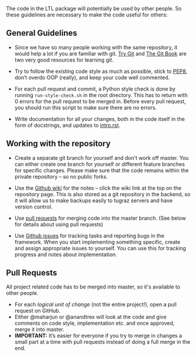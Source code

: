 The code in the LTL package will potentially be used by other people. So these guidelines are necessary to make the code useful for others:

## General Guidelines
* Since we have so many people working with the same repository, it would help a lot if you are familiar with git.
[Try Git](https://try.github.io/levels/1/challenges/1) and [The Git Book](https://git-scm.com/book/en/v2) are two very good resources for learning git.

* Try to follow the existing code style as much as possible, stick to [PEP8](https://www.python.org/dev/peps/pep-0008/), don’t overdo OOP (really), and keep your code well commented. 

* For each pull request and commit, a Python style check is done by running `run-style-check.sh` in the root directory. This has to return with 0 errors for the pull request to be merged in. Before every pull request, you should run this script to make sure there are no errors.

* Write documentation for all your changes, both in the code itself in the form of docstrings, and updates to [intro.rst](https://github.com/IGITUGraz/LTL/blob/master/doc/intro.rst).

## Working with the repository
* Create a separate git branch for yourself and don't work off master. You can either create one branch for yourself or different feature branches for specific changes. Please make sure that the code remains within the private repository – so no public forks. 

* Use the [Github wiki](https://github.com/IGITUGraz/LTL/wiki) for the notes – click the wiki link at the top on the repository page. This is also stored as a git repository in the backend, so it will allow us to make backups easily to tugraz servers and have version control. 

* Use [pull requests](https://github.com/IGITUGraz/LTL/pulls) for merging code into the master branch. (See below for details about using pull requests)

* Use [Github issues](https://github.com/IGITUGraz/LTL/issues) for tracking tasks and reporting bugs in the framework.  When you start implementing something specific, create and assign appropriate issues to yourself. You can use this for tracking progress and notes about implementation.



## Pull Requests
All project related code has to be merged into master, so it's available to other people.

* For each *logical unit of change* (not the entire project!), open a pull request on GitHub. 
* Either @maharjun or @anandtrex will look at the code and give comments on code style, implementation etc. and once approved, merge it into master.  
* **IMPORTANT:** It’s easier for everyone if you try to merge in changes a small part at a time with pull requests instead of doing a full merge in the end.
